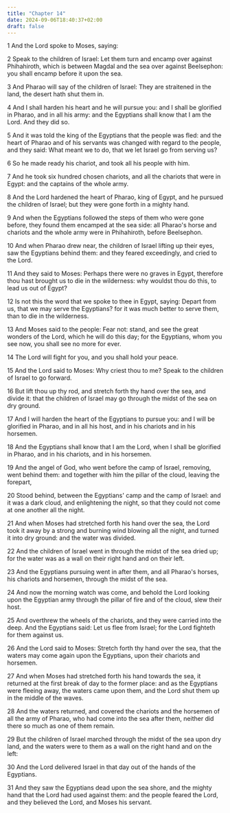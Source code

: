 ```yaml
---
title: "Chapter 14"
date: 2024-09-06T18:40:37+02:00
draft: false
---
```




1 And the Lord spoke to Moses, saying:

2 Speak to the children of Israel: Let them turn and encamp over against Phihahiroth, which is between Magdal and the sea over against Beelsephon: you shall encamp before it upon the sea.

3 And Pharao will say of the children of Israel: They are straitened in the land, the desert hath shut them in.

4 And I shall harden his heart and he will pursue you: and I shall be glorified in Pharao, and in all his army: and the Egyptians shall know that I am the Lord. And they did so.

5 And it was told the king of the Egyptians that the people was fled: and the heart of Pharao and of his servants was changed with regard to the people, and they said: What meant we to do, that we let Israel go from serving us?

6 So he made ready his chariot, and took all his people with him.

7 And he took six hundred chosen chariots, and all the chariots that were in Egypt: and the captains of the whole army.

8 And the Lord hardened the heart of Pharao, king of Egypt, and he pursued the children of Israel; but they were gone forth in a mighty hand.

9 And when the Egyptians followed the steps of them who were gone before, they found them encamped at the sea side: all Pharao's horse and chariots and the whole army were in Phihahiroth, before Beelsephon.

10 And when Pharao drew near, the children of Israel lifting up their eyes, saw the Egyptians behind them: and they feared exceedingly, and cried to the Lord.

11 And they said to Moses: Perhaps there were no graves in Egypt, therefore thou hast brought us to die in the wilderness: why wouldst thou do this, to lead us out of Egypt?

12 Is not this the word that we spoke to thee in Egypt, saying: Depart from us, that we may serve the Egyptians? for it was much better to serve them, than to die in the wilderness.

13 And Moses said to the people: Fear not: stand, and see the great wonders of the Lord, which he will do this day; for the Egyptians, whom you see now, you shall see no more for ever.

14 The Lord will fight for you, and you shall hold your peace.

15 And the Lord said to Moses: Why criest thou to me? Speak to the children of Israel to go forward.

16 But lift thou up thy rod, and stretch forth thy hand over the sea, and divide it: that the children of Israel may go through the midst of the sea on dry ground.

17 And I will harden the heart of the Egyptians to pursue you: and I will be glorified in Pharao, and in all his host, and in his chariots and in his horsemen.

18 And the Egyptians shall know that I am the Lord, when I shall be glorified in Pharao, and in his chariots, and in his horsemen.

19 And the angel of God, who went before the camp of Israel, removing, went behind them: and together with him the pillar of the cloud, leaving the forepart,

20 Stood behind, between the Egyptians' camp and the camp of Israel: and it was a dark cloud, and enlightening the night, so that they could not come at one another all the night.

21 And when Moses had stretched forth his hand over the sea, the Lord took it away by a strong and burning wind blowing all the night, and turned it into dry ground: and the water was divided.

22 And the children of Israel went in through the midst of the sea dried up; for the water was as a wall on their right hand and on their left.

23 And the Egyptians pursuing went in after them, and all Pharao's horses, his chariots and horsemen, through the midst of the sea.

24 And now the morning watch was come, and behold the Lord looking upon the Egyptian army through the pillar of fire and of the cloud, slew their host.

25 And overthrew the wheels of the chariots, and they were carried into the deep. And the Egyptians said: Let us flee from Israel; for the Lord fighteth for them against us.

26 And the Lord said to Moses: Stretch forth thy hand over the sea, that the waters may come again upon the Egyptians, upon their chariots and horsemen.

27 And when Moses had stretched forth his hand towards the sea, it returned at the first break of day to the former place: and as the Egyptians were fleeing away, the waters came upon them, and the Lord shut them up in the middle of the waves.

28 And the waters returned, and covered the chariots and the horsemen of all the army of Pharao, who had come into the sea after them, neither did there so much as one of them remain.

29 But the children of Israel marched through the midst of the sea upon dry land, and the waters were to them as a wall on the right hand and on the left:

30 And the Lord delivered Israel in that day out of the hands of the Egyptians.

31 And they saw the Egyptians dead upon the sea shore, and the mighty hand that the Lord had used against them: and the people feared the Lord, and they believed the Lord, and Moses his servant.

